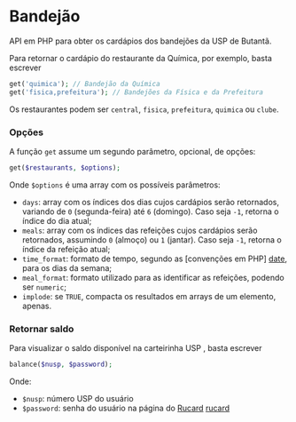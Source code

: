 # Bandejão

API em PHP para obter os cardápios dos bandejões da USP de Butantã.

Para retornar o cardápio do restaurante da Química, por exemplo, basta escrever
```php
get('quimica'); // Bandejão da Química
get('fisica,prefeitura'); // Bandejões da Física e da Prefeitura
```

Os restaurantes podem ser `central`, `fisica`, `prefeitura`, `quimica` ou `clube`.


### Opções

A função `get` assume um segundo parâmetro, opcional, de opções:
```php
get($restaurants, $options);
```

Onde `$options` é uma array com os possíveis parâmetros:

* `days`: array com os índices dos dias cujos cardápios serão retornados, variando de `0` (segunda-feira) até `6` (domingo). Caso seja `-1`, retorna o índice do dia atual;
* `meals`: array com os índices das refeições cujos cardápios serão retornados, assumindo `0` (almoço) ou `1` (jantar). Caso seja `-1`, retorna o índice da refeição atual;
* `time_format`: formato de tempo, segundo as [convenções em PHP] [date], para os dias da semana;
* `meal_format`: formato utilizado para as identificar as refeições, podendo ser `numeric`;
* `implode`: se `TRUE`, compacta os resultados em arrays de um elemento, apenas.


### Retornar saldo

Para visualizar o saldo disponível na carteirinha USP , basta escrever
```php
balance($nusp, $password);
```

Onde:

* `$nusp`: número USP do usuário
* `$password`: senha do usuário na página do [Rucard] [rucard]

 

[date]: http://php.net/manual/en/function.date.php
[rucard]: https://uspdigital.usp.br/rucard